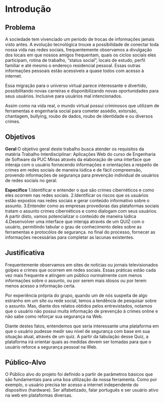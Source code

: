 # Introdução

## Problema
A sociedade tem vivenciado um período de trocas de informações jamais visto antes. A evolução tecnológica trouxe a possibilidade de conectar toda nossa vida nas redes sociais, frequentemente observamos a divulgação dos locais em que nossos amigos frequentam, quais os ciclos sociais eles participam, rotina de trabalho, “status social”, locais de estudo, perfil familiar e até mesmo o endereço residencial pessoal. Essas outras informações pessoais estão acessíveis a quase todos com acesso à internet.

Essa migração para o universo virtual parece interessante e divertido, possibilitando novas carreiras e disponibilizando novas oportunidades para seus usuários. Inclusive para usuários mal intencionados. 

Assim como na vida real, o mundo virtual possui criminosos que utilizam de ferramentas e engenharia social para cometer assédio, extorsão, chantagem, bullying, roubo de dados, roubo de identidade e ou diversos crimes. 
## Objetivos
**Geral**:O objetivo geral deste trabalho busca atender os requisitos da matéria Trabalho Interdisciplinar: Aplicações Web do curso de Engenharia de Software da PUC Minas através da elaboração de uma interface que interaja com o usuário fornecendo informações e orientações a respeito de crimes em redes sociais de maneira lúdica e de fácil compreensão, provendo informações de segurança para prevenção individual de usuários de redes sociais no geral.

**Específico**
1.Identificar e entender o que são crimes cibernéticos e como eles ocorrem nas redes sociais.
2.Identificar os riscos que os usuários estão expostos nas redes sociais e gerar conteúdo informativo sobre o assunto.
3.Entender como as empresas provedoras das plataformas sociais tratam o assunto crimes cibernéticos e como dialogam com seus usuários. A partir disto, vamos potencializar o conteúdo de maneira lúdica
4.Desenvolver uma interface que interaja através de um QUIZ com o usuário, permitindo tabular o grau de conhecimento deles sobre as ferramentas e protocólos de segurança. no final do processo, fornecer as informações necessárias para completar as lacunas existentes.

## Justificativa

Frequentemente observamos em sites de notícias ou jornais televisionados golpes e crimes que ocorrem em redes sociais. Essas práticas estão cada vez mais frequente e atingem um público normalmente com menos informações sobre o assunto, ou por serem mais idosos ou por terem menos acesso a informação certa. 

Por experiência própria do grupo, quando um de nós suspeita de algo estranho em um site ou rede social, temos a tendência de pesquisar sobre o assunto. Mas, diante dos relatos obtidos pelos entrevistados, notamos que o usuário não possui muita informação de prevenção à crimes online e não sabe como reforçar sua segurança na Web.

Diante destes fatos, entendemos que seria interessante uma plataforma em que o usuário pudesse medir seu nível de segurança com base em sua situação atual, através de um quiz. A partir da tabulação desse Quiz, a plataforma irá orientar quais as medidas devem ser tomadas para que o usuário reforce a segurança pessoal na Web.

## Público-Alvo

O Público alvo do projeto foi definido a partir de parâmetros básicos que são fundamentais para uma boa utilização da nossa ferramenta. Como por exemplo, o usuário precisa ter acesso a internet independente do dispositivo (hardware). Ser alfabetizado, falar português e ser usuário ativo na web em plataformas diversas.
